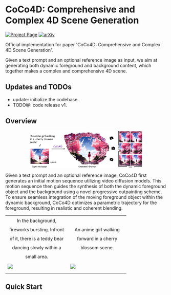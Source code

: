 # CoCo4D: Comprehensive and Complex 4D Scene Generation

[![Project Page](https://img.shields.io/badge/Project-Website-green)](https://colezwhy.github.io/coco4d/)
[![arXiv](https://img.shields.io/badge/arXiv-2506.19798-b31b1b.svg)](https://arxiv.org/abs/2506.19798) 

Official implementation for paper 'CoCo4D: Comprehensive and Complex 4D Scene Generation'.

Given a text prompt and an optional reference image as input, we aim at generating both dynamic foreground and background content, which together makes a complex and comprehensive 4D scene.

## Updates and TODOs
- update: initialize the codebase.
- TODO@: code release v1.

## Overview
<div align="center">
<img src="./assets/teaser.png" width="70%" alt="Teaser" align="center">    
</div>

Given a text prompt and an optional reference image, CoCo4D first generates an initial motion sequence utilizing video diffusion models. This motion sequence then guides the synthesis of both the dynamic foreground object and the background using a novel progressive outpainting scheme. To ensure seamless integration of the moving foreground object within the dynamic background, CoCo4D optimizes a parametric trajectory for the foreground, resulting in realistic and coherent blending.


<table class="center" style="width: 75%">
    <tr style="line-height: 2">
      <td width=30% style="border: none; text-align: center">In the background, fireworks bursting. Infront of it, there is a teddy bear dancing slowly within a small area.</td>
      <td width=28% style="border: none; text-align: center">An anime girl walking forward
      in a cherry blossom scene.</td>
    </tr>
    <tr style="line-height: 2">
      <td width=30% style="border: none"><img src="./assets/firework.gif"></td>
      <td width=28% style="border: none"><img src="./assets/cherry.gif"></td>
    </tr>
 </table>

 ## Quick Start